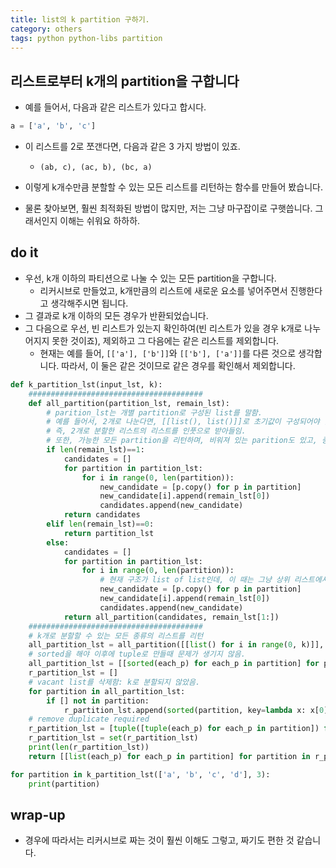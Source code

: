 ```yaml
---
title: list의 k partition 구하기. 
category: others
tags: python python-libs partition
---
```


## 리스트로부터 k개의 partition을 구합니다

- 예를 들어서, 다음과 같은 리스트가 있다고 합시다. 

```python
a = ['a', 'b', 'c']
```

- 이 리스트를 2로 쪼갠다면, 다음과 같은 3 가지 방법이 있죠. 
  - `(ab, c), (ac, b), (bc, a)`

- 이렇게 k개수만큼 분할할 수 있는 모든 리스트를 리턴하는 함수를 만들어 봤습니다. 
- 물론 찾아보면, 훨씬 최적화된 방법이 많지만, 저는 그냥 마구잡이로 구햇씁니다. 그래서인지 이해는 쉬워요 하하하.

## do it

- 우선, k개 이하의 파티션으로 나눌 수 있는 모든 partition을 구합니다. 
  - 리커시브로 만들었고, k개만큼의 리스트에 새로운 요소를 넣어주면서 진행한다고 생각해주시면 됩니다. 
- 그 결과로 k개 이하의 모든 경우가 반환되었습니다. 
- 그 다음으로 우선, 빈 리스트가 있는지 확인하여(빈 리스트가 있을 경우 k개로 나누어지지 못한 것이죠), 제외하고 그 다음에는 같은 리스트를 제외합니다. 
  - 현재는 예를 들어, `[['a'], ['b']]`와 `[['b'], ['a']]`를 다른 것으로 생각합니다. 따라서, 이 둘은 같은 것이므로 같은 경우를 확인해서 제외합니다. 

```python
def k_partition_lst(input_lst, k):
    #######################################
    def all_partition(partition_lst, remain_lst):
        # parition_lst는 개별 partition로 구성된 list를 말함. 
        # 예를 들어서, 2개로 나눈다면, [[list(), list()]]로 초기값이 구성되어야 함.
        # 즉, 2개로 분할한 리스트의 리스트를 인풋으로 받아들임. 
        # 또한, 가능한 모든 partition을 리턴하며, 비워져 있는 parition도 있고, 중복도 있음 이는 추후에 변경 
        if len(remain_lst)==1:
            candidates = []
            for partition in partition_lst:
                for i in range(0, len(partition)):
                    new_candidate = [p.copy() for p in partition]
                    new_candidate[i].append(remain_lst[0])
                    candidates.append(new_candidate)
            return candidates
        elif len(remain_lst)==0:
            return partition_lst
        else:
            candidates = []
            for partition in partition_lst:
                for i in range(0, len(partition)):
                    # 현재 구조가 list of list인데, 이 때는 그냥 상위 리스트에서 copy를 하면, 아래 list가 얕은 복사가 되어 문제가 생김. 
                    new_candidate = [p.copy() for p in partition]
                    new_candidate[i].append(remain_lst[0])
                    candidates.append(new_candidate)
            return all_partition(candidates, remain_lst[1:])
    #######################################
    # k개로 분할할 수 있는 모든 종류의 리스트를 리턴 
    all_partition_lst = all_partition([[list() for i in range(0, k)]], input_lst )
    # sorted을 해야 이후에 tuple로 만들때 문제가 생기지 않음.
    all_partition_lst = [[sorted(each_p) for each_p in partition] for partition in all_partition_lst]
    r_partition_lst = []
    # vacant list를 삭제함: k로 분할되지 않았음.
    for partition in all_partition_lst:
        if [] not in partition: 
            r_partition_lst.append(sorted(partition, key=lambda x: x[0]))
    # remove duplicate required
    r_partition_lst = [tuple([tuple(each_p) for each_p in partition]) for partition in r_partition_lst]
    r_partition_lst = set(r_partition_lst)
    print(len(r_partition_lst))
    return [[list(each_p) for each_p in partition] for partition in r_partition_lst]

for partition in k_partition_lst(['a', 'b', 'c', 'd'], 3):
    print(partition)
```

## wrap-up

- 경우에 따라서는 리커시브로 짜는 것이 훨씬 이해도 그렇고, 짜기도 편한 것 같습니다.
